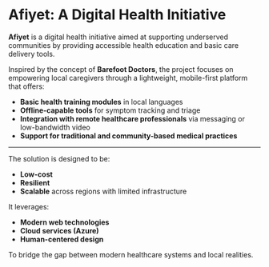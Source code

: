 # Afiyet: A Digital Health Initiative

**Afiyet** is a digital health initiative aimed at supporting underserved communities by providing accessible health education and basic care delivery tools.

Inspired by the concept of **Barefoot Doctors**, the project focuses on empowering local caregivers through a lightweight, mobile-first platform that offers:

- **Basic health training modules** in local languages  
- **Offline-capable tools** for symptom tracking and triage  
- **Integration with remote healthcare professionals** via messaging or low-bandwidth video  
- **Support for traditional and community-based medical practices**

---

The solution is designed to be:

- **Low-cost**
- **Resilient**
- **Scalable** across regions with limited infrastructure

It leverages:

- **Modern web technologies**
- **Cloud services (Azure)**
- **Human-centered design**

To bridge the gap between modern healthcare systems and local realities.
